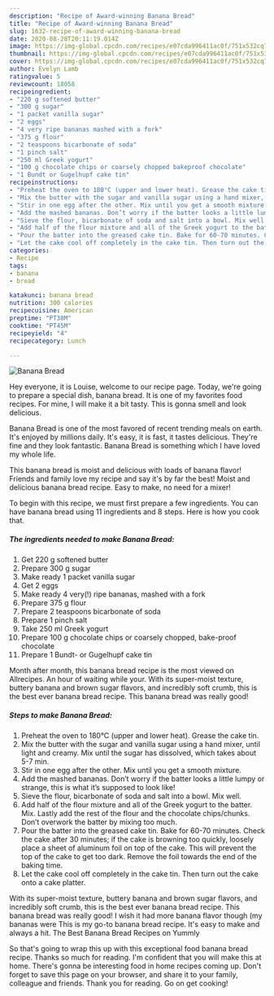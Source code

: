 ```yaml
---
description: "Recipe of Award-winning Banana Bread"
title: "Recipe of Award-winning Banana Bread"
slug: 1632-recipe-of-award-winning-banana-bread
date: 2020-08-28T20:11:19.014Z
image: https://img-global.cpcdn.com/recipes/e07cda996411ac0f/751x532cq70/banana-bread-recipe-main-photo.jpg
thumbnail: https://img-global.cpcdn.com/recipes/e07cda996411ac0f/751x532cq70/banana-bread-recipe-main-photo.jpg
cover: https://img-global.cpcdn.com/recipes/e07cda996411ac0f/751x532cq70/banana-bread-recipe-main-photo.jpg
author: Evelyn Lamb
ratingvalue: 5
reviewcount: 18058
recipeingredient:
- "220 g softened butter"
- "300 g sugar"
- "1 packet vanilla sugar"
- "2 eggs"
- "4 very ripe bananas mashed with a fork"
- "375 g flour"
- "2 teaspoons bicarbonate of soda"
- "1 pinch salt"
- "250 ml Greek yogurt"
- "100 g chocolate chips or coarsely chopped bakeproof chocolate"
- "1 Bundt or Gugelhupf cake tin"
recipeinstructions:
- "Preheat the oven to 180°C (upper and lower heat). Grease the cake tin."
- "Mix the butter with the sugar and vanilla sugar using a hand mixer, until light and creamy. Mix until the sugar has dissolved, which takes about 5-7 min."
- "Stir in one egg after the other. Mix until you get a smooth mixture."
- "Add the mashed bananas. Don’t worry if the batter looks a little lumpy or strange, this is what it’s supposed to look like!"
- "Sieve the flour, bicarbonate of soda and salt into a bowl. Mix well."
- "Add half of the flour mixture and all of the Greek yogurt to the batter. Mix. Lastly add the rest of the flour and the chocolate chips/chunks. Don’t overwork the batter by mixing too much."
- "Pour the batter into the greased cake tin. Bake for 60-70 minutes. Check the cake after 30 minutes; if the cake is browning too quickly, loosely place a sheet of aluminum foil on top of the cake. This will prevent the top of the cake to get too dark. Remove the foil towards the end of the baking time."
- "Let the cake cool off completely in the cake tin. Then turn out the cake onto a cake platter."
categories:
- Recipe
tags:
- banana
- bread

katakunci: banana bread 
nutrition: 300 calories
recipecuisine: American
preptime: "PT38M"
cooktime: "PT45M"
recipeyield: "4"
recipecategory: Lunch

---
```



![Banana Bread](https://img-global.cpcdn.com/recipes/e07cda996411ac0f/751x532cq70/banana-bread-recipe-main-photo.jpg)

Hey everyone, it is Louise, welcome to our recipe page. Today, we're going to prepare a special dish, banana bread. It is one of my favorites food recipes. For mine, I will make it a bit tasty. This is gonna smell and look delicious.

Banana Bread is one of the most favored of recent trending meals on earth. It's enjoyed by millions daily. It's easy, it is fast, it tastes delicious. They're fine and they look fantastic. Banana Bread is something which I have loved my whole life.

This banana bread is moist and delicious with loads of banana flavor! Friends and family love my recipe and say it&#39;s by far the best! Moist and delicious banana bread recipe. Easy to make, no need for a mixer!


To begin with this recipe, we must first prepare a few ingredients. You can have banana bread using 11 ingredients and 8 steps. Here is how you cook that.

<!--inarticleads1-->

##### The ingredients needed to make Banana Bread:

1. Get 220 g softened butter
1. Prepare 300 g sugar
1. Make ready 1 packet vanilla sugar
1. Get 2 eggs
1. Make ready 4 very(!) ripe bananas, mashed with a fork
1. Prepare 375 g flour
1. Prepare 2 teaspoons bicarbonate of soda
1. Prepare 1 pinch salt
1. Take 250 ml Greek yogurt
1. Prepare 100 g chocolate chips or coarsely chopped, bake-proof chocolate
1. Prepare 1 Bundt- or Gugelhupf cake tin


Month after month, this banana bread recipe is the most viewed on Allrecipes. An hour of waiting while your. With its super-moist texture, buttery banana and brown sugar flavors, and incredibly soft crumb, this is the best ever banana bread recipe. This banana bread was really good! 

<!--inarticleads2-->

##### Steps to make Banana Bread:

1. Preheat the oven to 180°C (upper and lower heat). Grease the cake tin.
1. Mix the butter with the sugar and vanilla sugar using a hand mixer, until light and creamy. Mix until the sugar has dissolved, which takes about 5-7 min.
1. Stir in one egg after the other. Mix until you get a smooth mixture.
1. Add the mashed bananas. Don’t worry if the batter looks a little lumpy or strange, this is what it’s supposed to look like!
1. Sieve the flour, bicarbonate of soda and salt into a bowl. Mix well.
1. Add half of the flour mixture and all of the Greek yogurt to the batter. Mix. Lastly add the rest of the flour and the chocolate chips/chunks. Don’t overwork the batter by mixing too much.
1. Pour the batter into the greased cake tin. Bake for 60-70 minutes. Check the cake after 30 minutes; if the cake is browning too quickly, loosely place a sheet of aluminum foil on top of the cake. This will prevent the top of the cake to get too dark. Remove the foil towards the end of the baking time.
1. Let the cake cool off completely in the cake tin. Then turn out the cake onto a cake platter.


With its super-moist texture, buttery banana and brown sugar flavors, and incredibly soft crumb, this is the best ever banana bread recipe. This banana bread was really good! I wish it had more banana flavor though (my bananas were This is my go-to banana bread recipe. It&#39;s easy to make and always a hit. The Best Banana Bread Recipes on Yummly 

So that's going to wrap this up with this exceptional food banana bread recipe. Thanks so much for reading. I'm confident that you will make this at home. There's gonna be interesting food in home recipes coming up. Don't forget to save this page on your browser, and share it to your family, colleague and friends. Thank you for reading. Go on get cooking!
